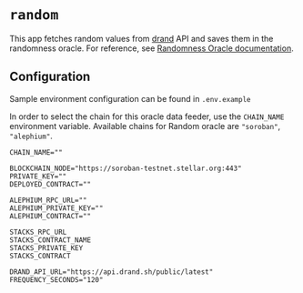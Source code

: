 # `random`

This app fetches random values from [drand](https://drand.love) API and saves them in the randomness oracle. For reference, see [Randomness Oracle documentation](https://github.com/diadata-org/diadata/blob/master/documentation/oracle-documentation/randomness-oracle.md).

## Configuration

Sample environment configuration can be found in `.env.example`

In order to select the chain for this oracle data feeder, use the `CHAIN_NAME` environment variable. Available chains for Random oracle are `"soroban"`, `"alephium"`.

```properties
CHAIN_NAME=""

BLOCKCHAIN_NODE="https://soroban-testnet.stellar.org:443"
PRIVATE_KEY=""
DEPLOYED_CONTRACT=""

ALEPHIUM_RPC_URL=""
ALEPHIUM_PRIVATE_KEY=""
ALEPHIUM_CONTRACT=""

STACKS_RPC_URL
STACKS_CONTRACT_NAME
STACKS_PRIVATE_KEY
STACKS_CONTRACT

DRAND_API_URL="https://api.drand.sh/public/latest"
FREQUENCY_SECONDS="120"
```
